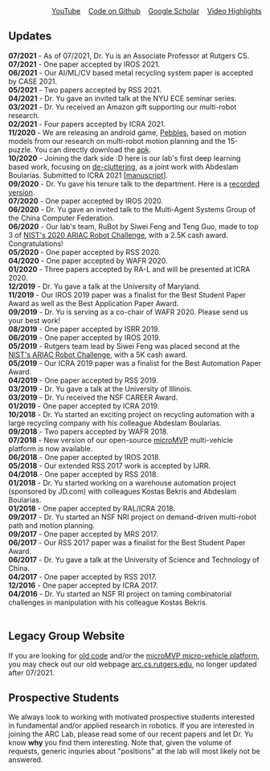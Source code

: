 <div style="text-align: right">
  <a id="links" href="https://www.youtube.com/channel/UCqotGxFUtMOgY9aIkDxW0fw" target="_">YouTube</a>&nbsp;&nbsp;&nbsp;
  <a id="links" href="https://github.com/arc-l" target="_">Code on Github</a>&nbsp;&nbsp;&nbsp;
  <a id="links" href="https://scholar.google.com/citations?user=jkRa2LEAAAAJ&hl=en" target="_">Google Scholar</a>&nbsp;&nbsp;&nbsp;
  <a id="links" href="/videos.html">Video Highlights</a>
</div>

## Updates

**07/2021** - As of 07/2021, Dr. Yu is an Associate Professor at Rutgers CS. <br>
**07/2021** - One paper accepted by IROS 2021. <br>
**06/2021** - Our AI/ML/CV based metal recycling system paper is accepted by CASE 2021. <br>
**05/2021** - Two papers accepted by RSS 2021. <br>
**04/2021** - Dr. Yu gave an invited talk at the NYU ECE seminar series. <br>
**03/2021** - Dr. Yu received an Amazon gift supporting our multi-robot research. <br>
**02/2021** - Four papers accepted by ICRA 2021. <br>
**11/2020** - We are releasing an android game, <a href="https://play.google.com/store/apps/details?id=edu.rutgers.cs.arc.pebbles" target="PS">Pebbles</a>, 
based on motion models from our research on multi-robot motion planning and the 15-puzzle. You can directly download the <a href="http://arc.cs.rutgers.edu/files/pebbles.apk" target="_M">apk</a>.<br>
**10/2020** - Joining the dark side :D here is our lab's first deep learning based work, focusing on <a href="https://youtu.be/CNkZfZ-0Du8" target="_TT">de-cluttering</a>, as a joint work with Abdeslam Boularias. Submitted to ICRA 2021 [<a href="https://arxiv.org/pdf/2011.04692.pdf" target="_M">manuscript</a>].<br>
**09/2020** - Dr. Yu gave his tenure talk to the department. Here is a <a href="https://youtu.be/hk4Wh2oMAaA" target="_TT">recorded version</a>. <br>
**07/2020** - One paper accepted by IROS 2020. <br>
**06/2020** - Dr. Yu gave an invited talk to the Multi-Agent Systems Group of the China Computer Federation. <br>
**06/2020** - Our lab's team, RuBot by Siwei Feng and Teng Guo, made to top 3 of <a href="https://www.nist.gov/el/intelligent-systems-division-73500/agile-robotics-industrial-automation-competition/ariac-results" target="_NIST">NIST's 2020 ARIAC Robot Challenge</a>, with a 2.5K cash award. Congratulations!<br>
**05/2020** - One paper accepted by RSS 2020. <br>
**04/2020** - One paper accepted by WAFR 2020. <br>
**01/2020** - Three papers accepted by RA-L and will be presented at ICRA 2020. <br>
**12/2019** - Dr. Yu gave a talk at the University of Maryland. <br>
**11/2019** - Our IROS 2019 paper was a finalist for the Best Student Paper Award as well as the Best Application Paper Award. <br>
**09/2019** - Dr. Yu is serving as a co-chair of WAFR 2020. Please send us your best work! <br>
**08/2019** - One paper accepted by ISRR 2019. <br>
**06/2019** - One paper accepted by IROS 2019. <br> 
**05/2019** - Rutgers team lead by Siwei Feng was placed second at the <a href="https://www.nist.gov/el/intelligent-systems-division-73500/agile-robotics-industrial-automation-competition" target="_NIST">NIST's ARIAC Robot Challenge</a>, with a 5K cash award.<br> 
**05/2019** - Our ICRA 2019 paper was a finalist for the Best Automation Paper Award.<br>
**04/2019** - One paper accepted by RSS 2019. <br> 
**03/2019** - Dr. Yu gave a talk at the University of Illinois. <br>
**03/2019** - Dr. Yu received the NSF CAREER Award.<br> 
**01/2019** - One paper accepted by ICRA 2019.<br> 
**10/2018** - Dr. Yu started an exciting project on recycling automation with a large recycling company with his colleague Abdeslam Boularias.<br>
**09/2018** - Two papers accepted by WAFR 2018.<br>
**07/2018** - New version of our open-source <a href="https://arc.cs.rutgers.edu/mvp" target="_">microMVP</a> multi-vehicle platform is now available. <br>
**06/2018** - One paper accepted by IROS 2018.<br>
**05/2018** - Our extended RSS 2017 work is accepted by IJRR.<br>
**04/2018** - One paper accepted by RSS 2018.<br>
**01/2018** - Dr. Yu started working on a warehouse automation project (sponsored by JD.com) with colleagues  Kostas Bekris and Abdeslam Boularias.<br>
**01/2018** - One paper accepted by RAL/ICRA 2018.<br>
**09/2017** - Dr. Yu started an NSF NRI project on demand-driven multi-robot path and motion planning.<br>
**09/2017** - One paper accepted by MRS 2017.<br>
**06/2017** - Our RSS 2017 paper was a finalist for the Best Student Paper Award.<br>
**06/2017** - Dr. Yu gave a talk at the University of Science and Technology of China. <br>
**04/2017** - One paper accepted by RSS 2017.<br>
**12/2016** - One paper accepted by ICRA 2017.<br>
**04/2016** - Dr. Yu started an NSF RI project on taming combinatorial challenges in manipulation with his colleague Kostas Bekris.<br><br>

## Legacy Group Website

If you are looking for <a id="links" href="https://arc.cs.rutgers.edu/434F4445.html" target="_">old code</a> and/or the <a id="links" href="https://arc.cs.rutgers.edu/mvp/" target="_">microMVP micro-vehicle platform</a>, you may check out our old webpage <a id="links" href="https://arc.cs.rutgers.edu" target="_">arc.cs.rutgers.edu</a>, no longer updated after 07/2021. 

## Prospective Students

We always look to working with motivated prospective students interested in fundamental and/or applied research in robotics. If you are interested in joining the ARC Lab, please read some of our recent papers and let Dr. Yu know **why** you find them interesting. Note that, given the volume of requests, generic inquries about "positions" at the lab will most likely not be answered. 


